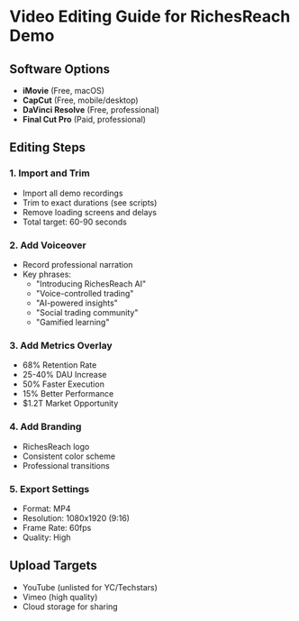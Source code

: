 # Video Editing Guide for RichesReach Demo

## Software Options
- **iMovie** (Free, macOS)
- **CapCut** (Free, mobile/desktop)
- **DaVinci Resolve** (Free, professional)
- **Final Cut Pro** (Paid, professional)

## Editing Steps

### 1. Import and Trim
- Import all demo recordings
- Trim to exact durations (see scripts)
- Remove loading screens and delays
- Total target: 60-90 seconds

### 2. Add Voiceover
- Record professional narration
- Key phrases:
  - "Introducing RichesReach AI"
  - "Voice-controlled trading"
  - "AI-powered insights"
  - "Social trading community"
  - "Gamified learning"

### 3. Add Metrics Overlay
- 68% Retention Rate
- 25-40% DAU Increase
- 50% Faster Execution
- 15% Better Performance
- $1.2T Market Opportunity

### 4. Add Branding
- RichesReach logo
- Consistent color scheme
- Professional transitions

### 5. Export Settings
- Format: MP4
- Resolution: 1080x1920 (9:16)
- Frame Rate: 60fps
- Quality: High

## Upload Targets
- YouTube (unlisted for YC/Techstars)
- Vimeo (high quality)
- Cloud storage for sharing

